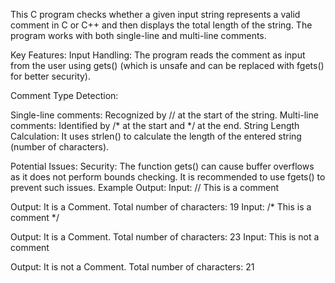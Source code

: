 This C program checks whether a given input string represents a valid comment in C or C++ and then displays the total length of the string. The program works with both single-line and multi-line comments.

Key Features:
Input Handling: The program reads the comment as input from the user using gets() (which is unsafe and can be replaced with fgets() for better security).

Comment Type Detection:

Single-line comments: Recognized by // at the start of the string.
Multi-line comments: Identified by /* at the start and */ at the end.
String Length Calculation: It uses strlen() to calculate the length of the entered string (number of characters).

Potential Issues:
Security: The function gets() can cause buffer overflows as it does not perform bounds checking. It is recommended to use fgets() to prevent such issues.
Example Output:
Input: // This is a comment

Output: It is a Comment. Total number of characters: 19
Input: /* This is a comment */

Output: It is a Comment. Total number of characters: 23
Input: This is not a comment

Output: It is not a Comment. Total number of characters: 21
